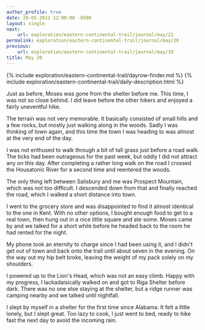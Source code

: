 ```yaml
---
author_profile: true
date: 20-05-2012 12:00:00 -0500
layout: single
next:
    url: exploration/eastern-continental-trail/journal/may/21
permalink: exploration/eastern-continental-trail/journal/may/20
previous:
    url: exploration/eastern-continental-trail/journal/may/19
title: May 20
---
```

{% include exploration/eastern-continental-trail/dayrow-finder.md %}
{% include exploration/eastern-continental-trail/daily-description.html %}

Just as before, Moses was gone from the shelter before me. This time, I was not so close behind. I did leave before the other hikers and enjoyed a fairly uneventful hike.

The terrain was not very memorable. It basically consisted of small hills and a few rocks, but mostly just walking along in the woods. Sadly I was thinking of town again, and this time the town I was heading to was almost at the very end of the day.

I was not enthused to walk through a bit of tall grass just before a road walk. The ticks had been outrageous for the past week, but oddly I did not attract any on this day. After completing a rather long walk on the road I crossed the Housatonic River for a second time and reentered the woods.

The only thing left between Salisbury and me was Prospect Mountain, which was not too difficult. I descended down from that and finally reached the road, which I walked a short distance into town.

I went to the grocery store and was disappointed to find it almost identical to the one in Kent. With no other options, I bought enough food to get to a real town, then hung out in a nice little square and ate some. Moses came by and we talked for a short while before he headed back to the room he had rented for the night.

My phone took an eternity to charge since I had been using it, and I didn't get out of town and back onto the trail until about seven in the evening. On the way out my hip belt broke, leaving the weight of my pack solely on my shoulders.

I powered up to the Lion's Head, which was not an easy climb. Happy with my progress, I lackadaisically walked on and got to Riga Shelter before dark. There was no one else staying at the shelter, but a ridge runner was camping nearby and we talked until nightfall.

I slept by myself in a shelter for the first time since Alabama. It felt a little lonely, but I slept great. Too lazy to cook, I just went to bed, ready to hike fast the next day to avoid the incoming rain.